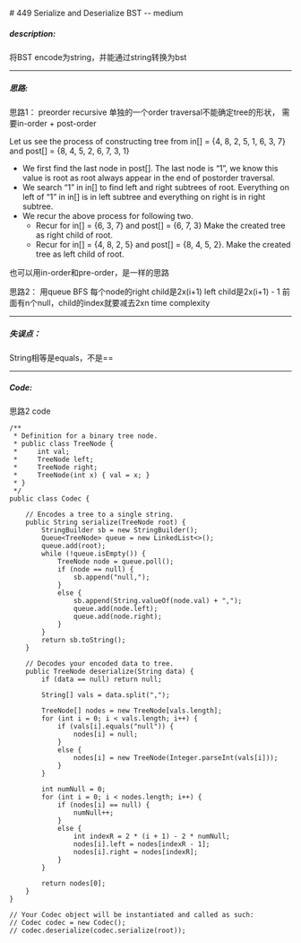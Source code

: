 \# 449 Serialize and Deserialize BST -- medium
##### description:
将BST encode为string，并能通过string转换为bst
****************
##### 思路:
思路1：
preorder recursive
单独的一个order traversal不能确定tree的形状，
需要in-order + post-order

Let us see the process of constructing tree from in[] = {4, 8, 2, 5, 1, 6, 3, 7} and post[] = {8, 4, 5, 2, 6, 7, 3, 1}
- We first find the last node in post[]. The last node is “1”, we know this value is root as root always appear in the end of postorder traversal.
- We search “1” in in[] to find left and right subtrees of root. Everything on left of “1” in in[] is in left subtree and everything on right is in right subtree.
- We recur the above process for following two.
  - Recur for in[] = {6, 3, 7} and post[] = {6, 7, 3} Make the created tree as right child of root.
  - Recur for in[] = {4, 8, 2, 5} and post[] = {8, 4, 5, 2}. Make the created tree as left child of root.

也可以用in-order和pre-order，是一样的思路

思路2：
用queue BFS
每个node的right child是2x(i+1)
left child是2x(i+1) - 1
前面有n个null，child的index就要减去2xn
time complexity
**********
##### 失误点：
String相等是equals，不是==
********
##### Code:
思路2 code
```
/**
 * Definition for a binary tree node.
 * public class TreeNode {
 *     int val;
 *     TreeNode left;
 *     TreeNode right;
 *     TreeNode(int x) { val = x; }
 * }
 */
public class Codec {

    // Encodes a tree to a single string.
    public String serialize(TreeNode root) {
        StringBuilder sb = new StringBuilder();
        Queue<TreeNode> queue = new LinkedList<>();
        queue.add(root);
        while (!queue.isEmpty()) {
            TreeNode node = queue.poll();
            if (node == null) {
                sb.append("null,");
            }
            else {
                sb.append(String.valueOf(node.val) + ",");
                queue.add(node.left);
                queue.add(node.right);
            }
        }
        return sb.toString();
    }

    // Decodes your encoded data to tree.
    public TreeNode deserialize(String data) {
        if (data == null) return null;

        String[] vals = data.split(",");

        TreeNode[] nodes = new TreeNode[vals.length];
        for (int i = 0; i < vals.length; i++) {
            if (vals[i].equals("null")) {
                nodes[i] = null;
            }
            else {
                nodes[i] = new TreeNode(Integer.parseInt(vals[i]));
            }
        }

        int numNull = 0;
        for (int i = 0; i < nodes.length; i++) {
            if (nodes[i] == null) {
                numNull++;
            }
            else {
                int indexR = 2 * (i + 1) - 2 * numNull;
                nodes[i].left = nodes[indexR - 1];
                nodes[i].right = nodes[indexR];
            }
        }

        return nodes[0];
    }
}

// Your Codec object will be instantiated and called as such:
// Codec codec = new Codec();
// codec.deserialize(codec.serialize(root));
```
